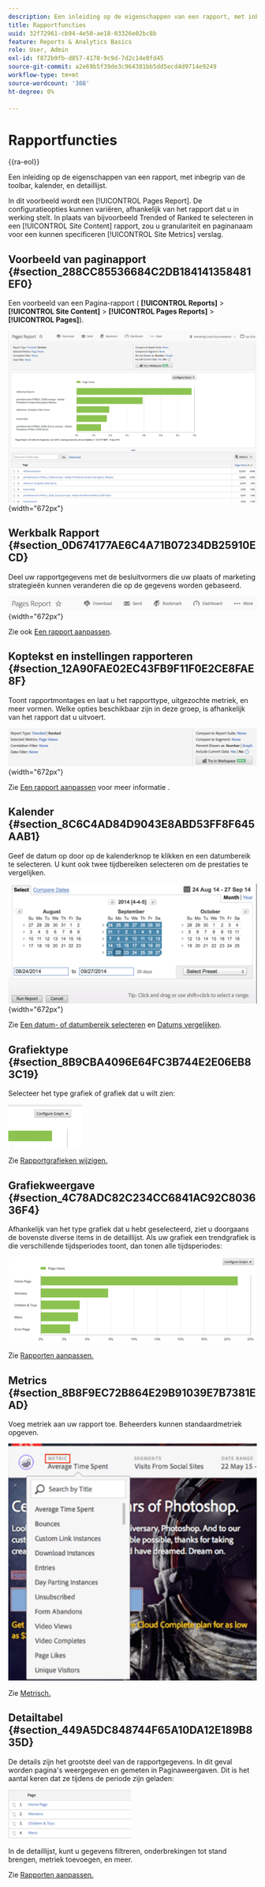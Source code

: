 ```yaml
---
description: Een inleiding op de eigenschappen van een rapport, met inbegrip van de toolbar, kalender, en detaillijst.
title: Rapportfuncties
uuid: 32f72961-cb94-4e50-ae18-03326e02bc8b
feature: Reports & Analytics Basics
role: User, Admin
exl-id: f872b9fb-d857-4170-9c9d-7d2c14e0fd45
source-git-commit: a2e69b5f39de3c964381bb5dd5ecd4d9714e9249
workflow-type: tm+mt
source-wordcount: '308'
ht-degree: 0%

---
```


# Rapportfuncties

{{ra-eol}}

Een inleiding op de eigenschappen van een rapport, met inbegrip van de toolbar, kalender, en detaillijst.

In dit voorbeeld wordt een [!UICONTROL Pages Report]. De configuratieopties kunnen variëren, afhankelijk van het rapport dat u in werking stelt. In plaats van bijvoorbeeld Trended of Ranked te selecteren in een [!UICONTROL Site Content] rapport, zou u granulariteit en paginanaam voor een kunnen specificeren [!UICONTROL Site Metrics] verslag.

## Voorbeeld van paginapport {#section_288CC85536684C2DB184141358481EF0}

Een voorbeeld van een Pagina-rapport ( **[!UICONTROL Reports]** > **[!UICONTROL Site Content]** > **[!UICONTROL Pages Reports]** > **[!UICONTROL Pages]**).

![](assets/pages_report.png){width="672px"}

## Werkbalk Rapport {#section_0D674177AE6C4A71B07234DB25910ECD}

Deel uw rapportgegevens met de besluitvormers die uw plaats of marketing strategieën kunnen veranderen die op de gegevens worden gebaseerd.

![](assets/toolbar.png){width="672px"}

Zie ook [Een rapport aanpassen](/help/analyze/reports-analytics/reports-customize/customizing-reports-overview.md).

## Koptekst en instellingen rapporteren {#section_12A90FAE02EC43FB9F11F0E2CE8FAE8F}

Toont rapportmontages en laat u het rapporttype, uitgezochte metriek, en meer vormen. Welke opties beschikbaar zijn in deze groep, is afhankelijk van het rapport dat u uitvoert.

![](assets/settings_header.png){width="672px"}

Zie [Een rapport aanpassen](/help/analyze/reports-analytics/reports-customize/customizing-reports-overview.md) voor meer informatie .

## Kalender {#section_8C6C4AD84D9043E8ABD53FF8F645AAB1}

Geef de datum op door op de kalenderknop te klikken en een datumbereik te selecteren. U kunt ook twee tijdbereiken selecteren om de prestaties te vergelijken.

![](assets/calendar_large.png){width="672px"}

Zie [Een datum- of datumbereik selecteren](/help/analyze/reports-analytics/reports-customize/customizing-reports-overview.md) en [Datums vergelijken](/help/analyze/reports-analytics/reports-customize/customizing-reports-overview.md).

## Grafiektype {#section_8B9CBA4096E64FC3B744E2E06EB83C19}

Selecteer het type grafiek of grafiek dat u wilt zien:

![](assets/graph_type.png)

Zie [Rapportgrafieken wijzigen.](/help/analyze/reports-analytics/reports-customize/t-reports-graphs.md)

## Grafiekweergave {#section_4C78ADC82C234CC6841AC92C803636F4}

Afhankelijk van het type grafiek dat u hebt geselecteerd, ziet u doorgaans de bovenste diverse items in de detaillijst. Als uw grafiek een trendgrafiek is die verschillende tijdsperiodes toont, dan tonen alle tijdsperiodes:

![](assets/graph.png)

Zie [Rapporten aanpassen.](/help/analyze/reports-analytics/reports-customize/customizing-reports-overview.md)

## Metrics {#section_8B8F9EC72B864E29B91039E7B7381EAD}

Voeg metriek aan uw rapport toe. Beheerders kunnen standaardmetriek opgeven.

![](assets/metrics.png)

Zie [Metrisch.](/help/analyze/reports-analytics/metrics.md)

## Detailtabel {#section_449A5DC848744F65A10DA12E189B835D}

De details zijn het grootste deel van de rapportgegevens. In dit geval worden pagina&#39;s weergegeven en gemeten in Paginaweergaven. Dit is het aantal keren dat ze tijdens de periode zijn geladen:

![](assets/detail.png)

In de detaillijst, kunt u gegevens filtreren, onderbrekingen tot stand brengen, metriek toevoegen, en meer.

Zie [Rapporten aanpassen.](/help/analyze/reports-analytics/reports-customize/customizing-reports-overview.md)
